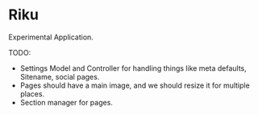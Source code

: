 # Riku

Experimental Application.

TODO:
* Settings Model and Controller for handling things like meta defaults, Sitename,
social pages.
* Pages should have a main image, and we should resize it for multiple places.
* Section manager for pages.
